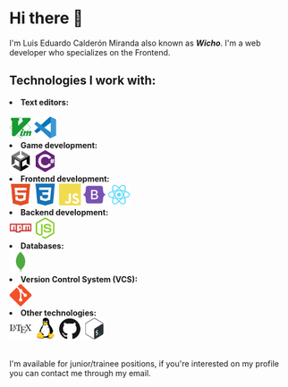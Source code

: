 # Hi there 👋

I'm Luis Eduardo Calderón Miranda also known as **_Wicho_**. I'm a web developer who specializes on the Frontend.

## Technologies I work with:

<div>
  <li><b>Text editors:</b></li>
  <br>
  <img src="https://github.com/devicons/devicon/blob/master/icons/vim/vim-plain.svg" width="40">
  <img src="https://github.com/devicons/devicon/blob/master/icons/vscode/vscode-original.svg" width="40">
</div>

<div>
  <li><b>Game development:</b></li> 
  <img src="https://github.com/devicons/devicon/blob/master/icons/unity/unity-original.svg" width="40">
  <img src="https://github.com/devicons/devicon/blob/master/icons/csharp/csharp-plain.svg" width="40">
</div>

<div>
  <li><b>Frontend development:</b></li>
  <img src="https://github.com/devicons/devicon/blob/master/icons/html5/html5-plain.svg" width="40">
  <img src="https://github.com/devicons/devicon/blob/master/icons/css3/css3-plain.svg" width="40">
  <img src="https://github.com/devicons/devicon/blob/master/icons/javascript/javascript-plain.svg" width="40">
  <img src="https://github.com/devicons/devicon/blob/master/icons/bootstrap/bootstrap-plain.svg" width="40">
  <img src="https://github.com/devicons/devicon/blob/master/icons/react/react-original.svg" width="40">
</div>

<div>
  <li><b>Backend development:</b></li>
  <img src="https://github.com/devicons/devicon/blob/master/icons/npm/npm-original-wordmark.svg" width="40">
  <img src="https://github.com/devicons/devicon/blob/master/icons/nodejs/nodejs-plain.svg" width="40">
</div>

<div>
  <li><b>Databases:</b></li>
  <img src="https://github.com/devicons/devicon/blob/master/icons/mongodb/mongodb-plain.svg" width="40">
</div>

<div>
  <li><b>Version Control System (VCS):</b></li>
  <img src="https://github.com/devicons/devicon/blob/master/icons/git/git-plain.svg" width="40">
</div>

<div>
  <li><b>Other technologies:</b></li>
  <img src="https://github.com/devicons/devicon/blob/master/icons/latex/latex-original.svg" width="40">
  <img src="https://github.com/devicons/devicon/blob/master/icons/linux/linux-original.svg" width="40">
  <img src="https://github.com/devicons/devicon/blob/master/icons/github/github-original.svg" width="40">
  <img src="https://github.com/devicons/devicon/blob/master/icons/bash/bash-original.svg" width="40">
</div>
<br>

I'm available for junior/trainee positions, if you're interested on my profile you can contact me through my email.
